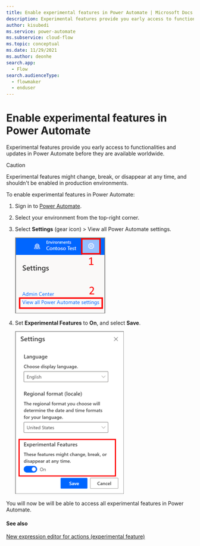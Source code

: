 ```yaml
---
title: Enable experimental features in Power Automate | Microsoft Docs
description: Experimental features provide you early access to functionalities and updates in Power Automate before they are available worldwide.
author: kisubedi 
ms.service: power-automate
ms.subservice: cloud-flow
ms.topic: conceptual
ms.date: 11/29/2021
ms.author: deonhe
search.app: 
  - Flow
search.audienceType: 
  - flowmaker
  - enduser
---
```

# Enable experimental features in Power Automate

Experimental features provide you early access to functionalities and updates in Power Automate before they are available worldwide.

> [!CAUTION]
> Experimental features might change, break, or disappear at any time, and shouldn't be enabled in production environments.

To enable experimental features in Power Automate:

1. Sign in to [Power Automate](https://flow.microsoft.com).

1. Select your environment from the top-right corner.

1. Select **Settings** (gear icon) > View all Power Automate settings.

    ![Power Automate Settings](media/pauto-settings.png)

1. Set **Experimental Features** to **On**, and select **Save**.

   ![Turn on experimental features](media/experimental-features.png)

You will now be will be able to access all experimental features in Power Automate.

#### See also

[New expression editor for actions (experimental feature)](multi-step-logic-flow.md#new-expression-editor-for-actions-experimental-feature)